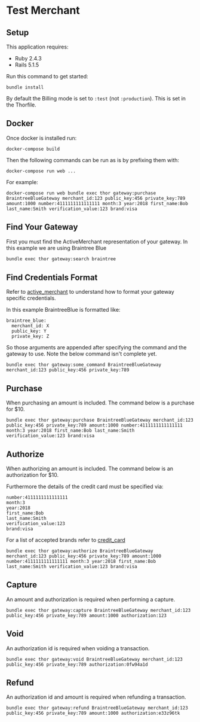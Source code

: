 Test Merchant
================

Setup
-------------

This application requires:

- Ruby 2.4.3
- Rails 5.1.5

Run this command to get started:

```
bundle install
```

By default the Billing mode is set to `:test` (not `:production`). This is set in the Thorfile.

Docker
-------------------

Once docker is installed run:

```
docker-compose build
```

Then the following commands can be run as is by prefixing them with:

```
docker-compose run web ...
```

For example:

```
docker-compose run web bundle exec thor gateway:purchase BraintreeBlueGateway merchant_id:123 public_key:456 private_key:789 amount:1000 number:4111111111111111 month:3 year:2018 first_name:Bob last_name:Smith verification_value:123 brand:visa
```

Find Your Gateway
-------------------

First you must find the ActiveMerchant representation of your gateway. In this example we are using Braintree Blue

```sh
bundle exec thor gateway:search braintree
```

Find Credentials Format
---------------

Refer to [active_merchant](https://github.com/activemerchant/active_merchant/blob/master/test/fixtures.yml) to understand how to format your gateway specific credentials.

In this example BraintreeBlue is formatted like:

```
braintree_blue:
  merchant_id: X
  public_key: Y
  private_key: Z
```

So those arguments are appended after specifying the command and the gateway to use. Note the below command isn't complete yet.

```
bundle exec thor gateway:some_command BraintreeBlueGateway merchant_id:123 public_key:456 private_key:789
```

Purchase
--------------

When purchasing an amount is included. The command below is a purchase for $10.

```
bundle exec thor gateway:purchase BraintreeBlueGateway merchant_id:123 public_key:456 private_key:789 amount:1000 number:4111111111111111 month:3 year:2018 first_name:Bob last_name:Smith verification_value:123 brand:visa
```

Authorize
---------------

When authorizing an amount is included. The command below is an authorization for $10.

Furthermore the details of the credit card must be specified via:

```
number:4111111111111111
month:3
year:2018
first_name:Bob
last_name:Smith
verification_value:123
brand:visa
```

For a list of accepted brands refer to [credit_card](https://github.com/activemerchant/active_merchant/blob/master/lib/active_merchant/billing/credit_card.rb#L83)

```
bundle exec thor gateway:authorize BraintreeBlueGateway merchant_id:123 public_key:456 private_key:789 amount:1000 number:4111111111111111 month:3 year:2018 first_name:Bob last_name:Smith verification_value:123 brand:visa
```

Capture
-------------

An amount and authorization is required when performing a capture.

```
bundle exec thor gateway:capture BraintreeBlueGateway merchant_id:123 public_key:456 private_key:789 amount:1000 authorization:123
```

Void
-------------

An authorization id is required when voiding a transaction.

```
bundle exec thor gateway:void BraintreeBlueGateway merchant_id:123 public_key:456 private_key:789 authorization:0fw94a1d
```

Refund
-------------

An authorization id and amount is required when refunding a transaction.

```
bundle exec thor gateway:refund BraintreeBlueGateway merchant_id:123 public_key:456 private_key:789 amount:1000 authorization:e33z96tk
```
